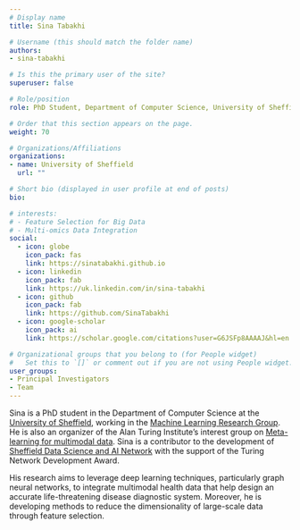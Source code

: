 ```yaml
---
# Display name
title: Sina Tabakhi

# Username (this should match the folder name)
authors:
- sina-tabakhi

# Is this the primary user of the site?
superuser: false

# Role/position
role: PhD Student, Department of Computer Science, University of Sheffield 

# Order that this section appears on the page.
weight: 70

# Organizations/Affiliations
organizations:
- name: University of Sheffield
  url: ""

# Short bio (displayed in user profile at end of posts)
bio: 

# interests:
# - Feature Selection for Big Data
# - Multi-omics Data Integration
social:
  - icon: globe
    icon_pack: fas
    link: https://sinatabakhi.github.io
  - icon: linkedin
    icon_pack: fab
    link: https://uk.linkedin.com/in/sina-tabakhi
  - icon: github
    icon_pack: fab
    link: https://github.com/SinaTabakhi
  - icon: google-scholar
    icon_pack: ai
    link: https://scholar.google.com/citations?user=G6JSFp8AAAAJ&hl=en

# Organizational groups that you belong to (for People widget)
#   Set this to `[]` or comment out if you are not using People widget.
user_groups:
- Principal Investigators
- Team
---
```

Sina is a PhD student in the Department of Computer Science at the <a href="https://www.sheffield.ac.uk/" target="_blank">University of Sheffield<a>, working in the <a href="https://www.sheffield.ac.uk/dcs/research/groups/machine-learning" target="_blank">Machine Learning Research Group<a>. He is also an organizer of the Alan Turing Institute’s interest group on <a href="https://www.turing.ac.uk/research/interest-groups/meta-learning-multimodal-data" target="_blank">Meta-learning for multimodal data<a>. Sina is a contributor to the development of <a href="https://shef-ai.github.io/" target="_blank">Sheffield Data Science and AI Network<a> with the support of the Turing Network Development Award.

His research aims to leverage deep learning techniques, particularly graph neural networks, to integrate multimodal health data that help design an accurate life-threatening disease diagnostic system. Moreover, he is developing methods to reduce the dimensionality of large-scale data through feature selection.

